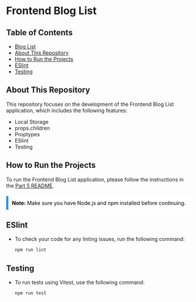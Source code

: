 # Frontend Blog List

## Table of Contents

- [Blog List](#blog-list)
- [About This Repository](#about-this-repository)
- [How to Run the Projects](#how-to-run-the-projects)
- [ESlint](#eslint)
- [Testing](#testing)

## About This Repository

This repository focuses on the development of the Frontend Blog List application, which includes the following features:

- Local Storage
- props.children
- Proptypes
- ESlint
- Testing

## How to Run the Projects

To run the Frontend Blog List application, please follow the instructions in the [Part 5 README](../README.md#how-to-run-the-projects).

<div style="background-color: #ffffff; border-left: 6px solid #2196F3; padding: 10px; color: #000000; margin: 20px 0;">
  <strong>Note:</strong> Make sure you have Node.js and npm installed before continuing.
</div>

## ESlint

- To check your code for any linting issues, run the following command:
  ```bash
  npm run lint
## Testing

- To run tests using Vitest, use the following command:
  ```bash
  npm run test
